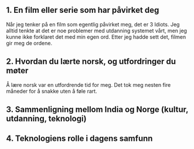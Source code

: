 ## 1. En film eller serie som har påvirket deg

Når jeg tenker på en film som egentlig påvirket meg, det er 3 Idiots. Jeg alltid tenkte at det er noe problemer med utdanning systemet vårt, men jeg kunne ikke forklaret det med min egen ord. 
Etter jeg hadde sett det, filmen gir meg de ordene.


## 2. Hvordan du lærte norsk, og utfordringer du møter
Å lære norsk var en utfordrende tid for meg. Det tok meg nesten fire måneder for å snakke uten å føle rart. 


## 3. Sammenligning mellom India og Norge (kultur, utdanning, teknologi)


## 4. Teknologiens rolle i dagens samfunn
